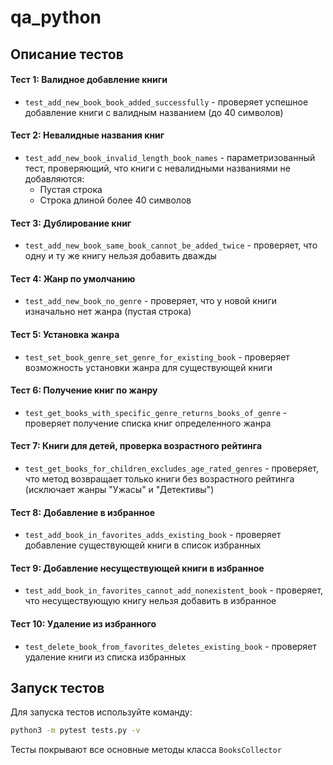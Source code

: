 # qa_python

## Описание тестов

#### Тест 1: Валидное добавление книги
- `test_add_new_book_book_added_successfully` - проверяет успешное добавление книги с валидным названием (до 40 символов)

#### Тест 2: Невалидные названия книг  
- `test_add_new_book_invalid_length_book_names` - параметризованный тест, проверяющий, что книги с невалидными названиями не добавляются:
  - Пустая строка
  - Строка длиной более 40 символов

#### Тест 3: Дублирование книг
- `test_add_new_book_same_book_cannot_be_added_twice` - проверяет, что одну и ту же книгу нельзя добавить дважды

#### Тест 4: Жанр по умолчанию
- `test_add_new_book_no_genre` - проверяет, что у новой книги изначально нет жанра (пустая строка)

#### Тест 5: Установка жанра
- `test_set_book_genre_set_genre_for_existing_book` - проверяет возможность установки жанра для существующей книги

#### Тест 6: Получение книг по жанру
- `test_get_books_with_specific_genre_returns_books_of_genre` - проверяет получение списка книг определенного жанра

#### Тест 7: Книги для детей, проверка возрастного рейтинга
- `test_get_books_for_children_excludes_age_rated_genres` - проверяет, что метод возвращает только книги без возрастного рейтинга (исключает жанры "Ужасы" и "Детективы")

#### Тест 8: Добавление в избранное
- `test_add_book_in_favorites_adds_existing_book` - проверяет добавление существующей книги в список избранных

#### Тест 9: Добавление несуществующей книги в избранное  
- `test_add_book_in_favorites_cannot_add_nonexistent_book` - проверяет, что несуществующую книгу нельзя добавить в избранное

#### Тест 10: Удаление из избранного
- `test_delete_book_from_favorites_deletes_existing_book` - проверяет удаление книги из списка избранных

## Запуск тестов

Для запуска тестов используйте команду:
```bash
python3 -m pytest tests.py -v
```

Тесты покрывают все основные методы класса `BooksCollector`